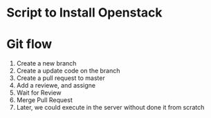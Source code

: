 # Script to Install Openstack

# Git flow
1. Create a new branch
2. Create a update code on the branch
3. Create a pull request to master
4. Add a reviewe, and assigne
5. Wait for Review
6. Merge Pull Request
7. Later, we could execute in the server without done it from scratch
